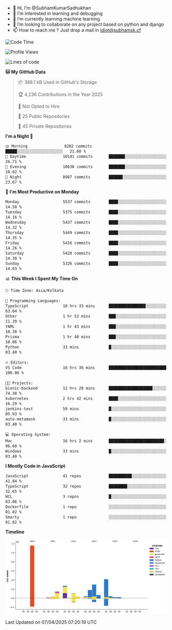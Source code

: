 - 👋 Hi, I’m @SubhamKumarSadhukhan
- 👀 I’m interested in learning and debugging
- 🌱 I’m currently learning machine learning
- 💞️ I’m looking to collaborate on any project based on python and django
- 📫 How to reach me ?
      Just drop a mail in idiot@subhamsk.cf

<!---
SubhamKumarSadhukhan/SubhamKumarSadhukhan is a ✨ special ✨ repository because its `README.md` (this file) appears on your GitHub profile.
You can click the Preview link to take a look at your changes.
--->


<!--START_SECTION:waka-->
![Code Time](http://img.shields.io/badge/Code%20Time-2%2C828%20hrs%2031%20mins-blue)

![Profile Views](http://img.shields.io/badge/Profile%20Views-0-blue)

![Lines of code](https://img.shields.io/badge/From%20Hello%20World%20I%27ve%20Written-2.8%20million%20lines%20of%20code-blue)

**🐱 My GitHub Data** 

> 📦 388.1 kB Used in GitHub's Storage 
 > 
> 🏆 4,236 Contributions in the Year 2025
 > 
> 🚫 Not Opted to Hire
 > 
> 📜 25 Public Repositories 
 > 
> 🔑 45 Private Repositories 
 > 
**I'm a Night 🦉** 

```text
🌞 Morning                8202 commits        █████░░░░░░░░░░░░░░░░░░░░   21.60 % 
🌆 Daytime                10141 commits       ███████░░░░░░░░░░░░░░░░░░   26.71 % 
🌃 Evening                10638 commits       ███████░░░░░░░░░░░░░░░░░░   28.02 % 
🌙 Night                  8987 commits        ██████░░░░░░░░░░░░░░░░░░░   23.67 % 
```
📅 **I'm Most Productive on Monday** 

```text
Monday                   5537 commits        ████░░░░░░░░░░░░░░░░░░░░░   14.58 % 
Tuesday                  5375 commits        ████░░░░░░░░░░░░░░░░░░░░░   14.16 % 
Wednesday                5437 commits        ████░░░░░░░░░░░░░░░░░░░░░   14.32 % 
Thursday                 5449 commits        ████░░░░░░░░░░░░░░░░░░░░░   14.35 % 
Friday                   5416 commits        ████░░░░░░░░░░░░░░░░░░░░░   14.26 % 
Saturday                 5428 commits        ████░░░░░░░░░░░░░░░░░░░░░   14.30 % 
Sunday                   5326 commits        ████░░░░░░░░░░░░░░░░░░░░░   14.03 % 
```


📊 **This Week I Spent My Time On** 

```text
🕑︎ Time Zone: Asia/Kolkata

💬 Programming Languages: 
TypeScript               10 hrs 33 mins      ████████████████░░░░░░░░░   63.64 % 
Other                    1 hr 53 mins        ███░░░░░░░░░░░░░░░░░░░░░░   11.39 % 
YAML                     1 hr 43 mins        ███░░░░░░░░░░░░░░░░░░░░░░   10.38 % 
Prisma                   1 hr 40 mins        ███░░░░░░░░░░░░░░░░░░░░░░   10.06 % 
Python                   33 mins             █░░░░░░░░░░░░░░░░░░░░░░░░   03.40 % 

🔥 Editors: 
VS Code                  16 hrs 36 mins      █████████████████████████   100.00 % 

🐱‍💻 Projects: 
bionic-backend           12 hrs 20 mins      ███████████████████░░░░░░   74.38 % 
kubernetes               2 hrs 42 mins       ████░░░░░░░░░░░░░░░░░░░░░   16.29 % 
jenkins-test             59 mins             █░░░░░░░░░░░░░░░░░░░░░░░░   05.93 % 
auto-metamask            33 mins             █░░░░░░░░░░░░░░░░░░░░░░░░   03.40 % 

💻 Operating System: 
Mac                      16 hrs 2 mins       ████████████████████████░   96.60 % 
Windows                  33 mins             █░░░░░░░░░░░░░░░░░░░░░░░░   03.40 % 
```

**I Mostly Code in JavaScript** 

```text
JavaScript               41 repos            ██████████░░░░░░░░░░░░░░░   41.84 % 
TypeScript               32 repos            ████████░░░░░░░░░░░░░░░░░   32.65 % 
HCL                      3 repos             █░░░░░░░░░░░░░░░░░░░░░░░░   03.06 % 
Dockerfile               1 repo              ░░░░░░░░░░░░░░░░░░░░░░░░░   01.02 % 
Smarty                   1 repo              ░░░░░░░░░░░░░░░░░░░░░░░░░   01.02 % 
```



**Timeline**

![Lines of Code chart](https://raw.githubusercontent.com/SubhamKumarSadhukhan/SubhamKumarSadhukhan/main/assets/bar_graph.png)


 Last Updated on 07/04/2025 07:20:19 UTC
<!--END_SECTION:waka-->
